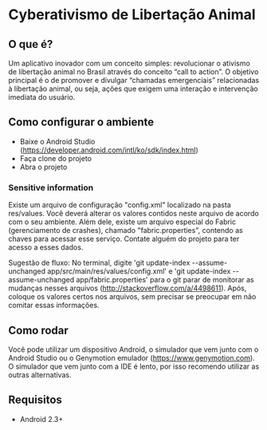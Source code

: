 # Cyberativismo de Libertação Animal

## O que é?
Um aplicativo inovador com um conceito simples: revolucionar o ativismo de libertação animal no Brasil através do conceito “call to action”. O objetivo principal é o de promover e divulgar “chamadas emergenciais” relacionadas à libertação animal, ou seja, ações que exigem uma interação  e intervenção imediata do usuário.

## Como configurar o ambiente
* Baixe o Android Studio (https://developer.android.com/intl/ko/sdk/index.html)
* Faça clone do projeto
* Abra o projeto

### Sensitive information
Existe um arquivo de configuração "config.xml" localizado na pasta res/values. Você deverá alterar os valores contidos neste arquivo de acordo com o seu ambiente.
Além dele, existe um arquivo especial do Fabric (gerenciamento de crashes), chamado "fabric.properties", contendo as chaves para acessar esse serviço.
Contate alguém do projeto para ter acesso a esses dados.

Sugestão de fluxo: No terminal, digite 'git update-index --assume-unchanged app/src/main/res/values/config.xml' e 'git update-index --assume-unchanged app/fabric.properties' para o git parar de monitorar as mudanças nesses arquivos (http://stackoverflow.com/a/4498611).
Após, coloque os valores certos nos arquivos, sem precisar se preocupar em não comitar essas informações.

## Como rodar
Você pode utilizar um dispositivo Android, o simulador que vem junto com o Android Studio ou o Genymotion emulador (https://www.genymotion.com). O simulador que vem junto com a IDE é lento, por isso recomendo utilizar as outras alternativas.

## Requisitos
* Android 2.3+
